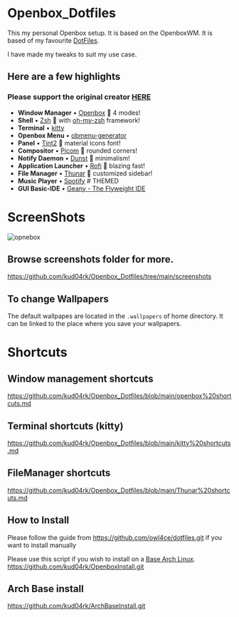 # Openbox_Dotfiles

This my personal Openbox setup.
It is based on the OpenboxWM.
It is based of my favourite [DotFiles](https://github.com/owl4ce/dotfiles).

I have made my tweaks to suit my use case.

## Here are a few highlights

### Please support the original creator [HERE](https://github.com/owl4ce/dotfiles.git)

- **Window Manager** • [Openbox](https://www.youtube.com/watch?v=r5HzpWK7SBY) :art: 4 modes!
- **Shell** • [Zsh](https://www.zsh.org) :shell: with [oh-my-zsh](https://github.com/ohmyzsh/ohmyzsh) framework!
- **Terminal** • [kitty](https://github.com/kovidgoyal/kitty)
- **Openbox Menu** • [obmenu-generator](https://github.com/trizen/obmenu-generator)
- **Panel** • [Tint2](https://gitlab.com/o9000/tint2) :shaved_ice: material icons font!
- **Compositor** • [Picom](https://github.com/yshui/picom) :doughnut: rounded corners!
- **Notify Daemon** • [Dunst](https://github.com/dunst-project/dunst) :leaves: minimalism!
- **Application Launcher** • [Rofi](https://github.com/adi1090x/rofi) :rocket: blazing fast!
- **File Manager** • [Thunar](https://github.com/xfce-mirror/thunar) :bookmark: customized sidebar!
- **Music Player** • [Spotify](https://github.com/owl4ce/spicetify-themes/tree/new/Dribbblish#eyecandy) # THEMED
- **GUI Basic-IDE** • [Geany - The Flyweight IDE](https://www.geany.org)

# ScreenShots

![opnebox](https://user-images.githubusercontent.com/23277835/161962029-cc9830be-b47c-4720-959a-fc0835cfd0cb.gif)

## Browse screenshots folder for more.

https://github.com/kud04rk/Openbox_Dotfiles/tree/main/screenshots
</br>

## To change Wallpapers
The default wallpapes are located in the ``` .wallpapers ``` of home directory. It can be linked to the place where you save your wallpapers.

# Shortcuts

## Window management shortcuts

https://github.com/kud04rk/Openbox_Dotfiles/blob/main/openbox%20shortcuts.md

## Terminal shortcuts (kitty)

https://github.com/kud04rk/Openbox_Dotfiles/blob/main/kitty%20shortcuts.md

## FileManager shortcuts

https://github.com/kud04rk/Openbox_Dotfiles/blob/main/Thunar%20shortcuts.md

## How to Install

Please follow the guide from
https://github.com/owl4ce/dotfiles.git if you want to install manually

Please use this script if you wish to install on a [Base Arch Linux](https://github.com/kud04rk/ArchBaseInstall.git).
https://github.com/kud04rk/OpenboxInstall.git


## Arch Base install

https://github.com/kud04rk/ArchBaseInstall.git
